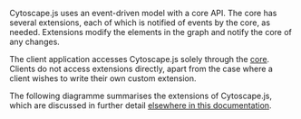 Cytoscape.js uses an event-driven model with a core API.  The core has several extensions, each of which is notified of events by the core, as needed.  Extensions modify the elements in the graph and notify the core of any changes.

The client application accesses Cytoscape.js solely through the [core](#core).  Clients do not access extensions directly, apart from the case where a client wishes to write their own custom extension.

The following diagramme summarises the extensions of Cytoscape.js, which are discussed in further detail [elsewhere in this documentation](#extensions).